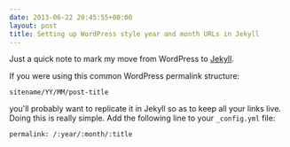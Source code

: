 ```yaml
---
date: 2013-06-22 20:45:55+00:00
layout: post
title: Setting up WordPress style year and month URLs in Jekyll
---
```


Just a quick note to mark my move from WordPress to <a href="http://jekyllrb.com/">Jekyll</a>.

If you were using this common WordPress permalink structure:

`sitename/YY/MM/post-title`

you'll probably want to replicate it in Jekyll so as to keep all your links live. Doing this is really simple. Add the following line to your `_config.yml` file:

`permalink: /:year/:month/:title`